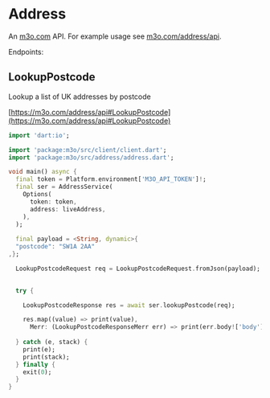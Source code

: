 # Address

An [m3o.com](https://m3o.com) API. For example usage see [m3o.com/address/api](https://m3o.com/address/api).

Endpoints:

## LookupPostcode

Lookup a list of UK addresses by postcode


[https://m3o.com/address/api#LookupPostcode](https://m3o.com/address/api#LookupPostcode)

```dart
import 'dart:io';

import 'package:m3o/src/client/client.dart';
import 'package:m3o/src/address/address.dart';

void main() async {
  final token = Platform.environment['M3O_API_TOKEN']!;
  final ser = AddressService(
    Options(
      token: token,
      address: liveAddress,
    ),
  );
 
  final payload = <String, dynamic>{
  "postcode": "SW1A 2AA"
,};

  LookupPostcodeRequest req = LookupPostcodeRequest.fromJson(payload);

  
  try {

	LookupPostcodeResponse res = await ser.lookupPostcode(req);

    res.map((value) => print(value),
	  Merr: (LookupPostcodeResponseMerr err) => print(err.body!['body']));	
  
  } catch (e, stack) {
    print(e);
	print(stack);
  } finally {
    exit(0);
  }
}
```
